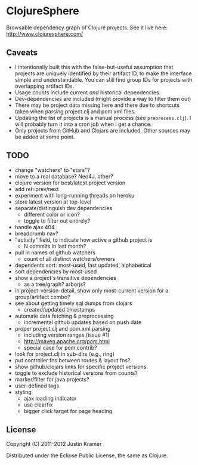 # ClojureSphere

Browsable dependency graph of Clojure projects. See it live here: http://www.clojuresphere.com/

## Caveats

* I intentionally built this with the false-but-useful assumption that projects are uniquely identified by their artifact ID, to make the interface simple and understandable. You can still find group IDs for projects with overlapping artifact IDs.
* Usage counts include current *and* historical dependencies.
* Dev-dependencies are included (might provide a way to filter them out)
* There may be project data missing here and there due to shortcuts taken when parsing project.clj and pom.xml files.
* Updating the list of projects is a manual process (see `preprocess.clj`). I will probably turn it into a cron job when I get a chance.
* Only projects from GitHub and Clojars are included. Other sources may be added at some point.

## TODO

- change "watchers" to "stars"?
- move to a real database? Neo4J, other?
- clojure version for best/latest project version
- add rel=prev/next
- experiment with long-running threads on heroku
- store latest version at top-level
- separate/distinguish dev dependencies
  - different color or icon?
  - toggle to filter out entirely?
- handle ajax 404
- breadcrumb nav?
- "activity" field, to indicate how active a github project is
  - N commits in last month?
- pull in names of github watchers
  - count of all distinct watchers/owners
- dependents sort: most-used, last updated, alphabetical
- sort dependencies by most-used
- show a project's transitive dependencies
  - as a tree/graph? arborjs?
- in project-version-detail, show only most-current version for a group/artifact combo?
- see about getting timely sql dumps from clojars
  - created/updated timestamps
- automate data fetching & preprocessing
  - incremental github updates based on push date
- proper project.clj and pom.xml parsing
  - including version ranges (issue #1)
  - http://maven.apache.org/pom.html
  - special case for pom.contrib?
- look for project.clj in sub-dirs (e.g., ring)
- put controller fns between routes & layout fns?
- show github/clojars links for specific project versions
- toggle to exclude historical versions from counts?
- marker/filter for java projects?
- user-defined tags
- styling
  - ajax loading indicator
  - use clearfix
  - bigger click target for page heading

## License

Copyright (C) 2011-2012 Justin Kramer

Distributed under the Eclipse Public License, the same as Clojure.
